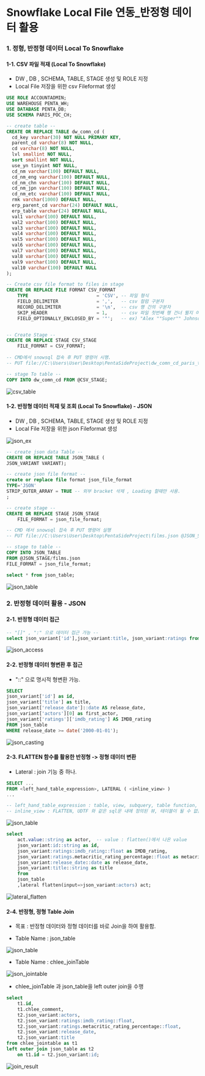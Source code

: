 # Snowflake Local File 연동_반정형 데이터 활용

### 1. 정형, 반정형 데이터 Local To Snowflake

#### 1-1. CSV 파일 적재 (Local To Snowflake)

- DW , DB , SCHEMA, TABLE, STAGE 생성 및 ROLE 지정
- Local File 저장을 위한 csv Fileformat 생성

```sql
USE ROLE ACCOUNTADMIN;
USE WAREHOUSE PENTA_WH;
USE DATABASE PENTA_DB;
USE SCHEMA PARIS_POC_CH;

-- create table -- 
CREATE OR REPLACE TABLE dw_comn_cd (
  cd_key varchar(30) NOT NULL PRIMARY KEY,
  parent_cd varchar(8) NOT NULL,
  cd varchar(8) NOT NULL,
  lvl smallint NOT NULL,
  sort smallint NOT NULL,
  use_yn tinyint NOT NULL,
  cd_nm varchar(100) DEFAULT NULL,
  cd_nm_eng varchar(100) DEFAULT NULL,
  cd_nm_chn varchar(100) DEFAULT NULL,
  cd_nm_jpn varchar(100) DEFAULT NULL,
  cd_nm_etc varchar(100) DEFAULT NULL,
  rmk varchar(1000) DEFAULT NULL,
  erp_parent_cd varchar(24) DEFAULT NULL,
  erp_table varchar(24) DEFAULT NULL,
  val1 varchar(100) DEFAULT NULL,
  val2 varchar(100) DEFAULT NULL,
  val3 varchar(100) DEFAULT NULL,
  val4 varchar(100) DEFAULT NULL,
  val5 varchar(100) DEFAULT NULL,
  val6 varchar(100) DEFAULT NULL,
  val7 varchar(100) DEFAULT NULL,
  val8 varchar(100) DEFAULT NULL,
  val9 varchar(100) DEFAULT NULL,
  val10 varchar(100) DEFAULT NULL
);

-- Create csv file format to files in stage
CREATE OR REPLACE FILE FORMAT CSV_FORMAT
    TYPE                         = 'CSV', -- 파일 형식
    FIELD_DELIMITER              = ',',	  -- csv 컬럼 구분자
    RECORD_DELIMITER             = '\n',  -- csv 행 간의 구분자
    SKIP_HEADER                  = 1,     -- csv 파일 첫번째 행 건너 뛸지 여부 , 1: 헤더로 간주(건너뜀)
    FIELD_OPTIONALLY_ENCLOSED_BY = '"';   -- ex) "Alex ""Super"" Johnson" => Alex "Super" Johnson 로 인식 


-- Create Stage --
CREATE OR REPLACE STAGE CSV_STAGE
    FILE_FORMAT = CSV_FORMAT;
    
-- CMD에서 snowsql 접속 후 PUT 명령어 시행.
-- PUT file://C:\Users\User\Desktop\PentaSideProject\dw_comn_cd_paris_test.csv @CSV_STAGE auto_compress=false;

-- stage To table -- 
COPY INTO dw_comn_cd FROM @CSV_STAGE; 
```

![csv_table](./image/csv_table.PNG)

#### 1-2. 반정형 데이터 적재 및 조회 (Local To Snowflake) - JSON 

- DW , DB , SCHEMA, TABLE, STAGE 생성 및 ROLE 지정
- Local File 저장을 위한 json Fileformat 생성

![json_ex](./image/json_ex.PNG)

```sql
-- create json data Table --
CREATE OR REPLACE TABLE JSON_TABLE (
JSON_VARIANT VARIANT);

-- create json file format -- 
create or replace file format json_file_format
TYPE='JSON'
STRIP_OUTER_ARRAY = TRUE -- 외부 bracket 삭제 , Loading 할때만 사용.
;

-- create stage -- 
CREATE OR REPLACE STAGE JSON_STAGE
    FILE_FORMAT = json_file_format;

-- CMD 에서 snowsql 접속 후 PUT 명령어 실행
-- PUT file://C:\Users\User\Desktop\PentaSideProject\films.json @JSON_STAGE auto_compress=false;

-- stage to table -- 
COPY INTO JSON_TABLE
FROM @JSON_STAGE/films.json
FILE_FORMAT = json_file_format;

select * from json_table;
```

![json_table](./image/json_table.PNG)

### 2. 반정형 데이터 활용 - JSON

#### 2-1. 반정형 데이터 접근

```sql
-- "[]" , ":" 으로 데이터 접근 가능 --
select json_variant['id'],json_variant:title, json_variant:ratings from json_table;
```

![json_access](./image/json_access.PNG)

#### 2-2. 반정형 데이터 형변환 후 접근

- "::" 으로 명시적 형변환 가능.

```sql
SELECT 
json_variant['id'] as id, 
json_variant['title'] as title, 
json_variant['release_date']::date AS release_date, 
json_variant['actors'][0] as first_actor,
json_variant['ratings']['imdb_rating'] AS IMDB_rating
FROM json_table
WHERE release_date >= date('2000-01-01');
```

![json_casting](./image/json_casting.PNG)

#### 2-3. FLATTEN 함수를 활용한 반정형 -> 정형 데이터 변환

- Lateral : join 기능 중 하나.

```sql
SELECT ...
FROM <left_hand_table_expression>, LATERAL ( <inline_view> )
...

-- left_hand_table_expression : table, view, subquery, table function, The result of an earlier join.
-- inline_view : FLATTEN, UDTF 와 같은 sql문 내에 정의된 뷰, 테이블이 될 수 없음.
```

![json_table](./image/json_table.PNG)

```sql
select
    act.value::string as actor,  -- value : flatten()에서 나온 value
    json_variant:id::string as id,
    json_variant:ratings:imdb_rating::float as IMDB_rating,
    json_variant:ratings.metacritic_rating_percentage::float as metacritic_rating_percentage,
    json_variant:release_date::date as release_date,
    json_variant:title::string as title
    from 
    json_table
    ,lateral flatten(input=>json_variant:actors) act;
```

![lateral_flatten](./image/lateral_flatten.PNG)

#### 2-4. 반정형, 정형 Table Join

- 목표 : 반정형 데이터와 정형 데이터를 바로 Join을 하여 활용함.

- Table Name : json_table

![json_table](./image/json_table.PNG)

- Table Name : chlee_joinTable

![json_jointable](./image/json_jointable.PNG)

- chlee_joinTable 과 json_table을 left outer join을 수행

```sql
select 
    t1.id, 
    t1.chlee_comment,
    t2.json_variant:actors,
    t2.json_variant:ratings:imdb_rating::float,
    t2.json_variant:ratings.metacritic_rating_percentage::float,
    t2.json_variant:release_date,
    t2.json_variant:title
from chlee_jointable as t1 
left outer join json_table as t2 
    on t1.id = t2.json_variant:id;
```

![join_result](./image/join_result.PNG)
